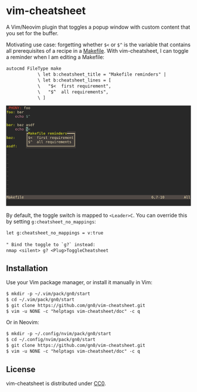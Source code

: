 # vim-cheatsheet

A Vim/Neovim plugin that toggles a popup window with custom content that you set for the buffer.

Motivating use case: forgetting whether `$<` or `$^` is the variable that contains all prerequisites of a recipe in a [Makefile](https://www.gnu.org/software/make/manual/html_node/Introduction.html).
With vim-cheatsheet, I can toggle a reminder when I am editing a Makefile:

```vim
autocmd FileType make
            \ let b:cheatsheet_title = "Makefile reminders" |
            \ let b:cheatsheet_lines = [
            \   "$<  first requirement",
            \   "$^  all requirements",
            \ ]
```

![Personal cheatsheet in Makefile buffers](./screenshot.png)

By default, the toggle switch is mapped to `<Leader>C`.
You can override this by setting `g:cheatsheet_no_mappings`:

```vim
let g:cheatsheet_no_mappings = v:true

" Bind the toggle to `g?` instead:
nmap <silent> g? <Plug>ToggleCheatsheet
```

## Installation

Use your Vim package manager, or install it manually in Vim:

```
$ mkdir -p ~/.vim/pack/gn0/start
$ cd ~/.vim/pack/gn0/start
$ git clone https://github.com/gn0/vim-cheatsheet.git
$ vim -u NONE -c "helptags vim-cheatsheet/doc" -c q
```

Or in Neovim:

```
$ mkdir -p ~/.config/nvim/pack/gn0/start
$ cd ~/.config/nvim/pack/gn0/start
$ git clone https://github.com/gn0/vim-cheatsheet.git
$ vim -u NONE -c "helptags vim-cheatsheet/doc" -c q
```

## License

vim-cheatsheet is distributed under [CC0](https://creativecommons.org/public-domain/cc0/).

